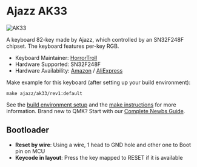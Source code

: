 # Ajazz AK33

![AK33](https://i.imgur.com/nOqxtaa.png)

A keyboard 82-key made by Ajazz, which controlled by an SN32F248F chipset. The keyboard features per-key RGB.

* Keyboard Maintainer: [HorrorTroll](https://github.com/HorrorTroll)
* Hardware Supported: SN32F248F
* Hardware Availability: [Amazon](https://www.amazon.co.uk/AK33-Mechanical-Anti-Ghosting-Multimedia-Ergonomic/dp/B075XHTT1D) / [AliExpress](https://www.aliexpress.com/item/1005002669571128.html)

Make example for this keyboard (after setting up your build environment):

    make ajazz/ak33/rev1:default

See the [build environment setup](https://docs.qmk.fm/#/getting_started_build_tools) and the [make instructions](https://docs.qmk.fm/#/getting_started_make_guide) for more information. Brand new to QMK? Start with our [Complete Newbs Guide](https://docs.qmk.fm/#/newbs).

## Bootloader
* **Reset by wire**: Using a wire, 1 head to GND hole and other one to Boot pin on MCU
* **Keycode in layout**: Press the key mapped to RESET if it is available
